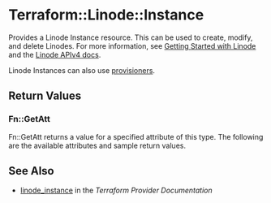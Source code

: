 # Terraform::Linode::Instance

Provides a Linode Instance resource.  This can be used to create, modify, and delete Linodes.
For more information, see [Getting Started with Linode](https://linode.com/docs/getting-started/) and the [Linode APIv4 docs](https://developers.linode.com/api/v4#operation/createLinodeInstance).

Linode Instances can also use [provisioners](/docs/provisioners/index.html).

## Return Values

### Fn::GetAtt

Fn::GetAtt returns a value for a specified attribute of this type. The following are the available attributes and sample return values.

## See Also

* [linode_instance](https://www.terraform.io/docs/providers/linode/r/instance.html) in the _Terraform Provider Documentation_